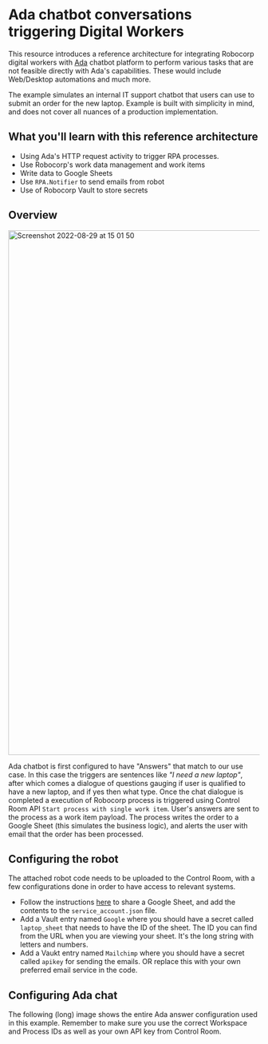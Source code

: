 # Ada chatbot conversations triggering Digital Workers

This resource introduces a reference architecture for integrating Robocorp digital workers with [Ada](https://www.ada.cx/) chatbot platform to perform various tasks that are not feasible directly with Ada's capabilities. These would include Web/Desktop automations and much more.

The example simulates an internal IT support chatbot that users can use to submit an order for the new laptop. Example is built with simplicity in mind, and does not cover all nuances of a production implementation.

## What you'll learn with this reference architecture

- Using Ada's HTTP request activity to trigger RPA processes.
- Use Robocorp's work data management and work items
- Write data to Google Sheets
- Use `RPA.Notifier` to send emails from robot
- Use of Robocorp Vault to store secrets

## Overview

<img width="1051" alt="Screenshot 2022-08-29 at 15 01 50" src="https://user-images.githubusercontent.com/40179958/187277851-e501104d-126d-46e9-929a-08ef87de818d.png">

Ada chatbot is first configured to have "Answers" that match to our use case. In this case the triggers are sentences like _"I need a new laptop"_, after which comes a dialogue of questions gauging if user is qualified to have a new laptop, and if yes then what type. Once the chat dialogue is completed a execution of Robocorp process is triggered using Control Room API `Start process with single work item`. User's answers are sent to the process as a work item payload. The process writes the order to a Google Sheet (this simulates the business logic), and alerts the user with email that the order has been processed.

## Configuring the robot

The attached robot code needs to be uploaded to the Control Room, with a few configurations done in order to have access to relevant systems.

- Follow the instructions [here](https://robocorp.com/docs/libraries/rpa-framework/rpa-cloud-google) to share a Google Sheet, and add the contents to the `service_account.json` file.
- Add a Vault entry named `Google` where you should have a secret called `laptop_sheet` that needs to have the ID of the sheet. The ID you can find from the URL when you are viewing your sheet. It's the long string with letters and numbers.
- Add a Vaukt entry named `Mailchimp` where you should have a secret called `apikey` for sending the emails. OR replace this with your own preferred email service in the code.

## Configuring Ada chat

The following (long) image shows the entire Ada answer configuration used in this example. Remember to make sure you use the correct Workspace and Process IDs as well as your own API key from Control Room.
